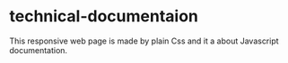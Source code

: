 # technical-documentaion
This responsive web page is made by plain Css and it a about Javascript documentation.